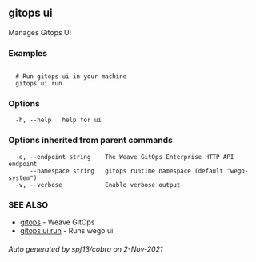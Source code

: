 ## gitops ui

Manages Gitops UI

### Examples

```

  # Run gitops ui in your machine
  gitops ui run

```

### Options

```
  -h, --help   help for ui
```

### Options inherited from parent commands

```
  -e, --endpoint string    The Weave GitOps Enterprise HTTP API endpoint
      --namespace string   gitops runtime namespace (default "wego-system")
  -v, --verbose            Enable verbose output
```

### SEE ALSO

* [gitops](gitops.md)	 - Weave GitOps
* [gitops ui run](gitops_ui_run.md)	 - Runs wego ui

###### Auto generated by spf13/cobra on 2-Nov-2021
